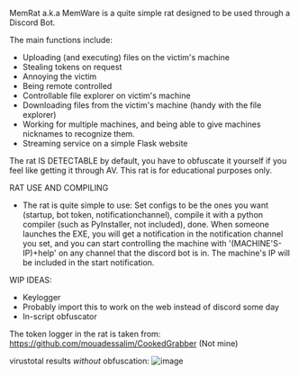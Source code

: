 MemRat a.k.a MemWare is a quite simple rat designed to be used through a Discord Bot. 

The main functions include:
 - Uploading (and executing) files on the victim's machine
 - Stealing tokens on request
 - Annoying the victim
 - Being remote controlled
 - Controllable file explorer on victim's machine 
 - Downloading files from the victim's machine (handy with the file explorer)
 - Working for multiple machines, and being able to give machines nicknames to recognize them.
 - Streaming service on a simple Flask website
 
The rat IS DETECTABLE by default, you have to obfuscate it yourself if you feel like getting it through AV. This rat is for educational purposes only.

RAT USE AND COMPILING
 - The rat is quite simple to use: Set configs to be the ones you want (startup, bot token, notificationchannel), compile it with a python compiler (such as PyInstaller, not included), done. When someone launches the EXE, you will get a notification in the notification channel you set, and you can start controlling the machine with '(MACHINE'S-IP)+help' on any channel that the discord bot is in. The machine's IP will be included in the start notification.

WIP IDEAS:
 - Keylogger
 - Probably import this to work on the web instead of discord some day
 - In-script obfuscator


The token logger in the rat is taken from: https://github.com/mouadessalim/CookedGrabber (Not mine)


virustotal results *without* obfuscation:
![image](https://user-images.githubusercontent.com/107775226/234628455-5753e0c7-b6d6-473c-a641-72b810eba336.png)

